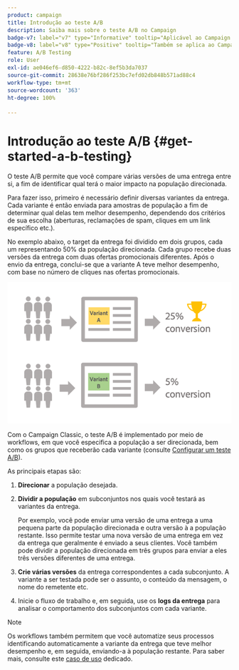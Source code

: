 ```yaml
---
product: campaign
title: Introdução ao teste A/B
description: Saiba mais sobre o teste A/B no Campaign
badge-v7: label="v7" type="Informative" tooltip="Aplicável ao Campaign Classic v7"
badge-v8: label="v8" type="Positive" tooltip="Também se aplica ao Campaign v8"
feature: A/B Testing
role: User
exl-id: ae046ef6-d850-4222-b82c-8ef5b3da7037
source-git-commit: 28638e76bf286f253bc7efd02db848b571ad88c4
workflow-type: tm+mt
source-wordcount: '363'
ht-degree: 100%

---
```


# Introdução ao teste A/B {#get-started-a-b-testing}


O teste A/B permite que você compare várias versões de uma entrega entre si, a fim de identificar qual terá o maior impacto na população direcionada.

Para fazer isso, primeiro é necessário definir diversas variantes da entrega. Cada variante é então enviada para amostras de população a fim de determinar qual delas tem melhor desempenho, dependendo dos critérios de sua escolha (aberturas, reclamações de spam, cliques em um link específico etc.).

No exemplo abaixo, o target da entrega foi dividido em dois grupos, cada um representando 50% da população direcionada. Cada grupo recebe duas versões da entrega com duas ofertas promocionais diferentes. Após o envio da entrega, conclui-se que a variante A teve melhor desempenho, com base no número de cliques nas ofertas promocionais.

![](assets/a-b-testing-schema.png)

Com o Campaign Classic, o teste A/B é implementado por meio de workflows, em que você especifica a população a ser direcionada, bem como os grupos que receberão cada variante (consulte [Configurar um teste A/B](configuring-a-b-testing.md)).

As principais etapas são:

1. **Direcionar** a população desejada.
1. **Dividir a população** em subconjuntos nos quais você testará as variantes da entrega.

   Por exemplo, você pode enviar uma versão de uma entrega a uma pequena parte da população direcionada e outra versão à a população restante. Isso permite testar uma nova versão de uma entrega em vez da entrega que geralmente é enviado a seus clientes. Você também pode dividir a população direcionada em três grupos para enviar a eles três versões diferentes de uma entrega.

1. **Crie várias versões** da entrega correspondentes a cada subconjunto. A variante a ser testada pode ser o assunto, o conteúdo da mensagem, o nome do remetente etc.
1. Inicie o fluxo de trabalho e, em seguida, use os **logs da entrega** para analisar o comportamento dos subconjuntos com cada variante.

>[!NOTE]
>
>Os workflows também permitem que você automatize seus processos identificando automaticamente a variante da entrega que teve melhor desempenho e, em seguida, enviando-a à população restante. Para saber mais, consulte este [caso de uso](a-b-testing-use-case.md) dedicado.
